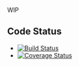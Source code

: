 WIP

## Code Status

* [![Build Status](https://travis-ci.org/y-yagi/wikin.svg?branch=master)](https://travis-ci.org/y-yagi/wikin)
* [![Coverage Status](https://coveralls.io/repos/y-yagi/wikin/badge.png)](https://coveralls.io/r/y-yagi/wikin)


